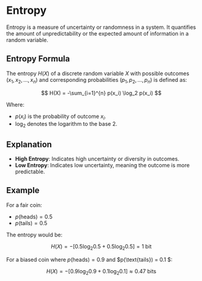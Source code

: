 # Entropy

Entropy is a measure of uncertainty or randomness in a system. It quantifies the amount of unpredictability or the expected amount of information in a random variable.

## Entropy Formula

The entropy $H(X)$ of a discrete random variable $X$ with possible outcomes ${(x_1, x_2, \ldots, x_n)}$ and corresponding probabilities ${(p_1, p_2, \ldots, p_n)}$ is defined as:

$$
H(X) = -\sum_{i=1}^{n} p(x_i) \log_2 p(x_i)
$$

Where:

- $p(x_i)$ is the probability of outcome $x_i$.
- $\log_2$ denotes the logarithm to the base 2.

## Explanation

- **High Entropy**: Indicates high uncertainty or diversity in outcomes.
- **Low Entropy**: Indicates low uncertainty, meaning the outcome is more predictable.

## Example
For a fair coin:

- $p(\text{heads}) = 0.5$
- $p(\text{tails}) = 0.5$

The entropy would be:

$$
H(X) = -[0.5 \log_2 0.5 + 0.5 \log_2 0.5] = 1 \text{ bit}
$$

For a biased coin where $p(\text{heads}) = 0.9$ and $p(\text{tails}) = 0.1 $:

$$
H(X) = -[0.9 \log_2 0.9 + 0.1 \log_2 0.1] \approx 0.47 \text{ bits}
$$
